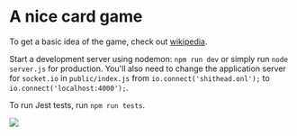 # A nice card game

To get a basic idea of the game, check out [wikipedia](https://en.wikipedia.org/wiki/Shithead_(card_game)).

Start a development server using nodemon: `npm run dev` or simply run `node server.js` for production.
You'll also need to change the application server for `socket.io` in `public/index.js` from `io.connect('shithead.onl');` to `io.connect('localhost:4000');`.

To run Jest tests,  run `npm run tests`.

[![](https://mermaid.ink/img/eyJjb2RlIjoic2VxdWVuY2VEaWFncmFtXG4gICAgcGFydGljaXBhbnQgYyBhcyBjbGllbnRcbiAgICBwYXJ0aWNpcGFudCBzIGFzIHNlcnZlclxuICAgIHBhcnRpY2lwYW50IHIgYXMgcm9vbW1hdGVzXG5cbiAgICBjIC0-PiBzOiBqb2luLXJvb20gKHVzZXIsIHJvb20pXG4gICAgYWx0IGNhbiBzdGlsbCBqb2luXG4gICAgICAgIHMtPj5yOiB1c2VyLWpvaW5lZCAodXNlcnNJblJvb20pXG4gICAgZWxzZSBjYW5ub3Qgam9pbiBhbnltb3JlXG4gICAgICAgIHMtPj5jOiBjYW5ub3Qtam9pbi1hbnltb3JlICggKVxuICAgIGVuZCIsIm1lcm1haWQiOnsidGhlbWUiOiJkZWZhdWx0In0sInVwZGF0ZUVkaXRvciI6ZmFsc2V9)](https://mermaid-js.github.io/mermaid-live-editor/#/edit/eyJjb2RlIjoic2VxdWVuY2VEaWFncmFtXG4gICAgcGFydGljaXBhbnQgYyBhcyBjbGllbnRcbiAgICBwYXJ0aWNpcGFudCBzIGFzIHNlcnZlclxuICAgIHBhcnRpY2lwYW50IHIgYXMgcm9vbW1hdGVzXG5cbiAgICBjIC0-PiBzOiBqb2luLXJvb20gKHVzZXIsIHJvb20pXG4gICAgYWx0IGNhbiBzdGlsbCBqb2luXG4gICAgICAgIHMtPj5yOiB1c2VyLWpvaW5lZCAodXNlcnNJblJvb20pXG4gICAgZWxzZSBjYW5ub3Qgam9pbiBhbnltb3JlXG4gICAgICAgIHMtPj5jOiBjYW5ub3Qtam9pbi1hbnltb3JlICggKVxuICAgIGVuZCIsIm1lcm1haWQiOnsidGhlbWUiOiJkZWZhdWx0In0sInVwZGF0ZUVkaXRvciI6ZmFsc2V9)